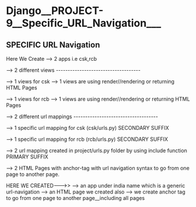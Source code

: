 # Django__PROJECT-9__Specific_URL_Navigation___

## SPECIFIC URL Navigation

Here We Create
-->   2 apps i.e csk,rcb

-->   2 different views
     ------------------------------------

-->   1 views for csk
        --> 1 views are using render//rendering or returning HTML Pages
        
-->   1 views for rcb
        --> 1 views are using render//rendering or returning HTML Pages

-->   2 different url mappings
     ------------------------------------
     
-->   1 specific url mapping for csk (csk/urls.py)    SECONDARY SUFFIX
        
-->   1 specific url mapping for rcb (rcb/urls.py)    SECONDARY SUFFIX
        
        
-->   2 url mapping created in project/urls.py folder by using include function   PRIMARY SUFFIX    
        
 -->  2 HTML Pages with anchor-tag with url navigation syntax to go from one page to another page.
 
 
 
 HERE WE CREATED--->>
    --> an app under india name which is a generic url-navigation
    --> an HTML page we created also
    --> we create anchor tag to go from one page to another page__including all pages
